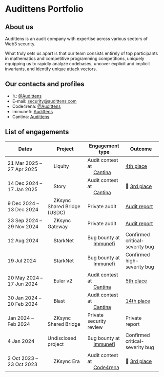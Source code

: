 # Audittens Portfolio

## About us

Audittens is an audit company with expertise across various sectors of Web3 security.

What truly sets us apart is that our team consists entirely of top participants in mathematics and competitive programming competitions, uniquely equipping us to rapidly analyze codebases, uncover explicit and implicit invariants, and identify unique attack vectors.

## Our contacts and profiles

* 𝕏: [@Audittens](https://x.com/Audittens)
* E-mail: security@audittens.com
* Code4rena: [@Audittens](https://code4rena.com/@Audittens/)
* Immunefi: [Audittens](https://immunefi.com/profile/Audittens/)
* Cantina: [Audittens](https://cantina.xyz/u/Audittens)

## List of engagements

| Dates | Project | Engagement type | Outcome |
| --- | --- | --- | --- |
| 21&nbsp;Mar&nbsp;2025&nbsp;&ndash;<br>27&nbsp;Apr&nbsp;2025 | <a href="#"><img src="https://www.google.com/s2/favicons?domain=liquity.org&sz=64" height="15"></a> Liquity | Audit contest at<br><a href="#"><img src="https://cantina.xyz/favicon.ico" height="15"></a> [Cantina](https://cantina.xyz/) | [4th place](https://cantina.xyz/competitions/d86632df-ab33-4448-8198-64955eae6712/leaderboard) |
| 14&nbsp;Dec&nbsp;2024&nbsp;&ndash;<br>17&nbsp;Jan&nbsp;2025 | <a href="#"><img src="https://www.story.foundation/icon.png" height="15"></a> Story | Audit contest at<br><a href="#"><img src="https://cantina.xyz/favicon.ico" height="15"></a> [Cantina](https://cantina.xyz/) | 🥉 [3rd place](https://cantina.xyz/competitions/0561defa-eeb2-4a74-8884-5d7a873afa58/leaderboard) |
| 9&nbsp;Dec&nbsp;2024&nbsp;&ndash;<br>13&nbsp;Dec&nbsp;2024 | <a href="#"><img src="https://zksync.io/favicon.ico" height="15"></a> ZKsync Shared Bridge (USDC) | Private audit | [Audit report](audit-reports/ZKsync%20Shared%20Bridge%20(USDC)%20Audit.pdf) |
| 23&nbsp;Sep&nbsp;2024&nbsp;&ndash;<br>29&nbsp;Nov&nbsp;2024 | <a href="#"><img src="https://zksync.io/favicon.ico" height="15"></a> ZKsync Gateway | Private audit | [Audit report](audit-reports/ZKsync%20Gateway%20Audit.pdf) |
| 12&nbsp;Aug&nbsp;2024 | <a href="#"><img src="https://www.starknet.io/favicon.ico" height="15"></a> StarkNet | Bug bounty at<br><a href="#"><img src="https://immunefi.com/apple-touch-icon.png" height="15"></a> [Immunefi](https://immunefi.com/) | Confirmed critical-severity bug |
| 19&nbsp;Jul&nbsp;2024 | <a href="#"><img src="https://www.starknet.io/favicon.ico" height="15"></a> StarkNet | Bug bounty at<br><a href="#"><img src="https://immunefi.com/apple-touch-icon.png" height="15"></a> [Immunefi](https://immunefi.com/) | Confirmed high-severity bug |
| 20&nbsp;May&nbsp;2024&nbsp;&ndash;<br>17&nbsp;Jun&nbsp;2024 | <a href="#"><img src="https://euler.finance/favicon.ico" height="15"></a> Euler v2 | Audit contest at<br><a href="#"><img src="https://cantina.xyz/favicon.ico" height="15"></a> [Cantina](https://cantina.xyz/) | [5th place](https://cantina.xyz/competitions/41306bb9-2bb8-4da6-95c3-66b85e11639f/leaderboard) |
| 30&nbsp;Jan&nbsp;2024&nbsp;&ndash;<br>20&nbsp;Feb&nbsp;2024 | <a href="#"><img src="https://imagedelivery.net/wtv4_V7VzVsxpAFaxzmpbw/a7b4f304-a568-430e-fe83-c84317ba0900/public" height="15"></a> Blast | Audit contest at<br><a href="#"><img src="https://cantina.xyz/favicon.ico" height="15"></a> [Cantina](https://cantina.xyz/) | [14th place](https://cantina.xyz/competitions/c90131b4-5c7c-4ebc-a1f3-8002d219bfe0/leaderboard) |
| Jan&nbsp;2024&nbsp;&ndash;<br>Feb&nbsp;2024 | <a href="#"><img src="https://zksync.io/favicon.ico" height="15"></a> ZKsync Shared Bridge | Private security review | Private report |
| 4&nbsp;Jan&nbsp;2024 | Undisclosed project | Bug bounty at<br><a href="#"><img src="https://immunefi.com/apple-touch-icon.png" height="15"></a> [Immunefi](https://immunefi.com/) | Confirmed critical-severity bug |
| 2&nbsp;Oct&nbsp;2023&nbsp;&ndash;<br>23&nbsp;Oct&nbsp;2023 | <a href="#"><img src="https://zksync.io/favicon.ico" height="15"></a> ZKsync Era | Audit contest at<br><a href="#"><img src="https://code4rena.com/favicon.ico" height="15"></a> [Code4rena](https://code4rena.com/) | 🥉 [3rd place](https://code4rena.com/audits/2023-10-zksync-era) |
